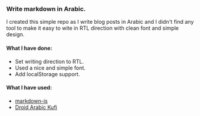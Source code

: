 ### Write markdown in Arabic.

I created this simple repo as I write blog posts in Arabic and I didn't find any tool to make it easy to wite in RTL direction with clean font and simple design.

#### What I have done:

- Set writing direction to RTL.
- Used a nice and simple font.
- Add localStorage support.

#### What I have used:

- [markdown-js](https://github.com/evilstreak/markdown-js)
- [Droid Arabic Kufi](http://www.google.com/fonts/earlyaccess)
